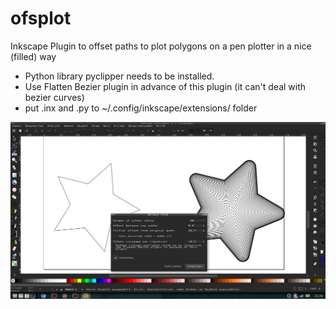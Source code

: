 # ofsplot
Inkscape Plugin to offset paths to plot polygons on a pen plotter in a nice (filled) way

- Python library pyclipper needs to be installed.
- Use Flatten Bezier plugin in advance of this plugin (it can't deal with bezier curves)
- put .inx and .py to ~/.config/inkscape/extensions/ folder

![demo screenshot](https://github.com/TimeTravel-0/ofsplot/raw/master/ofsplot.png)

